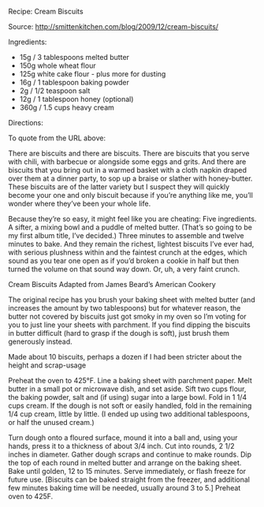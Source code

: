 Recipe: Cream Biscuits

Source: http://smittenkitchen.com/blog/2009/12/cream-biscuits/

Ingredients:

- 15g / 3 tablespoons melted butter
- 150g whole wheat flour
- 125g white cake flour - plus more for dusting
- 16g / 1 tablespoon baking powder
- 2g / 1/2 teaspoon salt
- 12g / 1 tablespoon honey (optional)
- 360g / 1.5 cups heavy cream

Directions:

To quote from the URL above:

There are biscuits and there are biscuits. There are biscuits that you serve with chili, with barbecue or alongside some eggs and grits. And there are biscuits that you bring out in a warmed basket with a cloth napkin draped over them at a dinner party, to sop up a braise or slather with honey-butter. These biscuits are of the latter variety but I suspect they will quickly become your one and only biscuit because if you’re anything like me, you’ll wonder where they’ve been your whole life.

Because they’re so easy, it might feel like you are cheating: Five ingredients. A sifter, a mixing bowl and a puddle of melted butter. (That’s so going to be my first album title, I’ve decided.) Three minutes to assemble and twelve minutes to bake. And they remain the richest, lightest biscuits I’ve ever had, with serious plushness within and the faintest crunch at the edges, which sound as you tear one open as if you’d broken a cookie in half but then turned the volume on that sound way down. Or, uh, a very faint crunch.

Cream Biscuits
Adapted from James Beard’s American Cookery

The original recipe has you brush your baking sheet with melted butter (and increases the amount by two tablespoons) but for whatever reason, the butter not covered by biscuits just got smoky in my oven so I’m voting for you to just line your sheets with parchment. If you find dipping the biscuits in butter difficult (hard to grasp if the dough is soft), just brush them generously instead.

Made about 10 biscuits, perhaps a dozen if I had been stricter about the height and scrap-usage

Preheat the oven to 425°F. Line a baking sheet with parchment paper. Melt butter in a small pot or microwave dish, and set aside. Sift two cups flour, the baking powder, salt and (if using) sugar into a large bowl. Fold in 1 1/4 cups cream. If the dough is not soft or easily handled, fold in the remaining 1/4 cup cream, little by little. (I ended up using two additional tablespoons, or half the unused cream.)

Turn dough onto a floured surface, mound it into a ball and, using your hands, press it to a thickness of about 3/4 inch. Cut into rounds, 2 1/2 inches in diameter. Gather dough scraps and continue to make rounds. Dip the top of each round in melted butter and arrange on the baking sheet. Bake until golden, 12 to 15 minutes. Serve immediately, or flash freeze for future use. [Biscuits can be baked straight from the freezer, and additional few minutes baking time will be needed, usually around 3 to 5.]
Preheat oven to 425F.  
